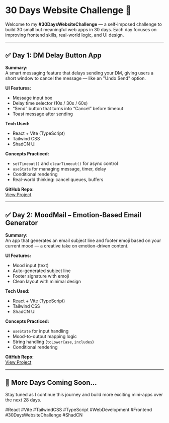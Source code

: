 # 30 Days Website Challenge 🚀

Welcome to my **#30DaysWebsiteChallenge** — a self-imposed challenge to build 30 small but meaningful web apps in 30 days. Each day focuses on improving frontend skills, real-world logic, and UI design.

---

## ✅ Day 1: DM Delay Button App

**Summary:**  
A smart messaging feature that delays sending your DM, giving users a short window to cancel the message — like an "Undo Send" option.

**UI Features:**
- Message input box
- Delay time selector (10s / 30s / 60s)
- “Send” button that turns into “Cancel” before timeout
- Toast message after sending

**Tech Used:**
- React + Vite (TypeScript)
- Tailwind CSS
- ShadCN UI

**Concepts Practiced:**
- `setTimeout()` and `clearTimeout()` for async control
- `useState` for managing message, timer, delay
- Conditional rendering
- Real-world thinking: cancel queues, buffers

**GitHub Repo:**  
[View Project](https://github.com/praveenkumardev-tech/30-Days-Website-Challenge)

---

## ✅ Day 2: MoodMail – Emotion-Based Email Generator

**Summary:**  
An app that generates an email subject line and footer emoji based on your current mood — a creative take on emotion-driven content.

**UI Features:**
- Mood input (text)
- Auto-generated subject line
- Footer signature with emoji
- Clean layout with minimal design

**Tech Used:**
- React + Vite (TypeScript)
- Tailwind CSS
- ShadCN UI

**Concepts Practiced:**
- `useState` for input handling
- Mood-to-output mapping logic
- String handling (`toLowerCase`, `includes`)
- Conditional rendering

**GitHub Repo:**  
[View Project](https://github.com/praveenkumardev-tech/30-Days-Website-Challenge)

---

## 📅 More Days Coming Soon...

Stay tuned as I continue this journey and build more exciting mini-apps over the next 28 days.

#React #Vite #TailwindCSS #TypeScript #WebDevelopment #Frontend #30DaysWebsiteChallenge #ShadCN
